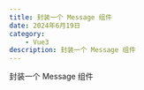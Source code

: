 ```yaml
---
title: 封装一个 Message 组件
date: 2024年6月19日
category:
    - Vue3
description: 封装一个 Message 组件
---
```



封装一个 Message 组件